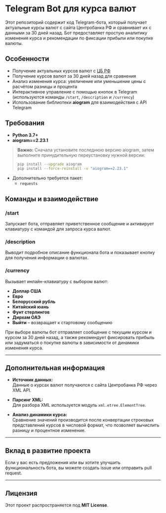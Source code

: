 # Telegram Bot для курса валют

Этот репозиторий содержит код Telegram-бота, который получает актуальные курсы валют с сайта Центробанка РФ и сравнивает их с данными за 30 дней назад. Бот предоставляет простую аналитику изменения курса и рекомендации по фиксации прибыли или покупке валюты.

## Особенности

- Получение актуальных курсов валют с [ЦБ РФ](http://www.cbr.ru/scripts/XML_daily.asp)
- Получение курсов валют за 30 дней назад для сравнения
- Анализ изменения курса: увеличение или уменьшение цены с расчётом разницы и процента
- Интерактивное управление с помощью кнопок в Telegram (используются команды `/start`, `/description` и `/currency`)
- Использование библиотеки **aiogram** для взаимодействия с API Telegram

## Требования

- **Python 3.7+**
- **aiogram==2.23.1**

> **Важно:** Сначала установите последнюю версию aiogram, затем выполните принудительную переустановку нужной версии:
> ```bash
> pip install --upgrade aiogram
> pip install --force-reinstall -v "aiogram==2.23.1"
> ```

- Дополнительно требуется пакет:
  - `requests`

## Команды и взаимодействие

### /start
Запускает бота, отправляет приветственное сообщение и активирует клавиатуру с командой для запроса курса валют.

### /description
Выводит подробное описание функционала бота и показывает кнопку для получения информации о валютах.

### /currency
Вызывает инлайн-клавиатуру с выбором валют:
- **Доллар США**
- **Евро**
- **Белорусский рубль**
- **Китайский юань**
- **Фунт стерлингов**
- **Дирхам ОАЭ**
- **Выйти** – возвращает к стартовому сообщению

При выборе валюты бот отправляет сообщение с текущим курсом и курсом за 30 дней назад, а также рекомендует фиксировать прибыль или задуматься о покупке валюты в зависимости от динамики изменения курса.

---

## Дополнительная информация

- **Источник данных:**  
  Данные о курсах валют получаются с сайта Центробанка РФ через XML API.

- **Парсинг XML:**  
  Для разбора XML используется модуль `xml.etree.ElementTree`.

- **Анализ динамики курса:**  
  Сравнение значений производится после конвертации строковых представлений курсов в числовой формат, что позволяет вычислить разницу и процентное изменение.

---

## Вклад в развитие проекта

Если у вас есть предложения или вы хотите улучшить функциональность бота, вы можете создать issue или отправить pull request.

---

## Лицензия


Этот проект распространяется под **MIT License**.


